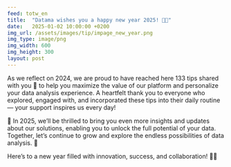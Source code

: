 ```yaml
---
feed: totw_en
title:  "Datama wishes you a happy new year 2025! 🎇🎊"
date:   2025-01-02 10:00:00 +0200
img_url: /assets/images/tip/impage_new_year.png
img_type: image/png
img_width: 600
img_height: 300
layout: post
---
```


As we reflect on 2024, we are proud to have reached here 133 tips shared with you 🌟 to help you maximize the value of our platform and personalize your data analysis experience. A heartfelt thank you to everyone who explored, engaged with, and incorporated these tips into their daily routine — your support inspires us every day! 

🎯 In 2025, we’ll be thrilled to bring you even more insights and updates about our solutions, enabling you to unlock the full potential of your data. Together, let’s continue to grow and explore the endless possibilities of data analysis. 🚀  

Here’s to a new year filled with innovation, success, and collaboration! 🥂✨  
